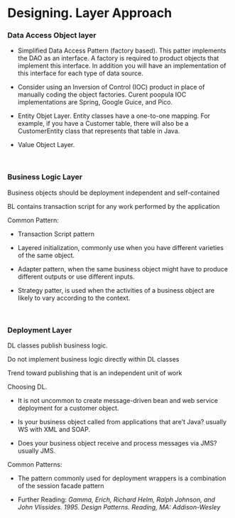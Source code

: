 

# Designing. Layer Approach


### Data Access Object layer

-   Simplified Data Access Pattern (factory based). This patter implements the
    DAO as an interface. A factory is required to product objects that implement
    this interface. In addition you will have an implementation of this
    interface for each type of data source.

-   Consider using an Inversion of Control (IOC) product in place of manually
    coding the object factories. Curent poopula IOC implementations are Spring,
    Google Guice, and Pico.

-   Entity Objet Layer. Entity classes have a one-to-one mapping. For example,
    if you have a Customer table, there will also be a CustomerEntity class that
    represents that table in Java.

-   Value Object Layer.

 

### Business Logic Layer

Business objects should be deployment independent and self-contained

BL contains transaction script for any work performed by the application

Common Pattern:

-   Transaction Script pattern

-   Layered initialization, commonly use when you have different varieties of
    the same object.

-   Adapter pattern, when the same business object might have to produce
    different outputs or use different inputs.

-   Strategy patter, is used when the activities of a business object are likely
    to vary according to the context.

 

### Deployment Layer

DL classes publish business logic.

Do not implement business logic directly within DL classes

Trend toward publishing that is an independent unit of work

Choosing DL.

-   It is not uncommon to create message-driven bean and web service deployment
    for a customer object.

-   Is your business object called from applications that are’t Java? usually WS
    with XML and SOAP.

-   Does your business object receive and process messages via JMS? usually JMS.

Common Patterns:

-   The pattern commonly used for deployment wrappers is a combination of the
    session facade pattern

-   Further Reading: *Gamma, Erich, Richard Helm, Ralph Johnson, and John
    Vlissides. 1995. Design Patterns. Reading, MA: Addison-Wesley*

